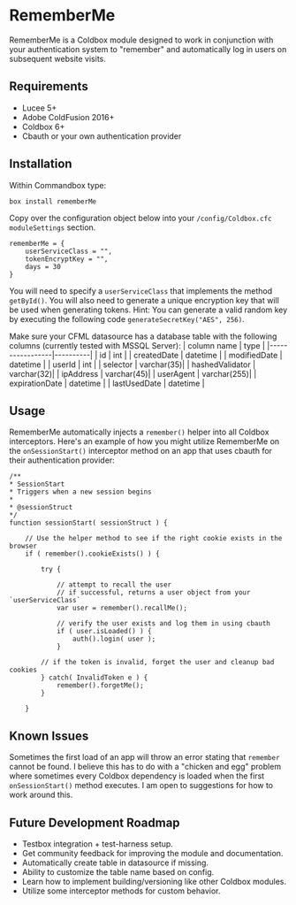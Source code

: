 # RememberMe

RememberMe is a Coldbox module designed to work in conjunction with your authentication system to "remember" and automatically log in users on subsequent website visits.  

## Requirements

 - Lucee 5+
 - Adobe ColdFusion 2016+
 - Coldbox 6+
 - Cbauth or your own authentication provider

## Installation

Within Commandbox type:
```
box install rememberMe
```

Copy over the configuration object below into your `/config/Coldbox.cfc` `moduleSettings` section. 

```
rememberMe = {
    userServiceClass = "",
    tokenEncryptKey = "",
    days = 30
}
```
You will need to specify a `userServiceClass` that implements the method `getById()`.  You will also need to generate a unique encryption key that will be used when generating tokens.  Hint: You can generate a valid random key by executing the following code `generateSecretKey("AES", 256)`.

Make sure your CFML datasource has a database table with the following columns (currently tested with MSSQL Server):
| column name     | type      |
|-----------------|----------|
| id              | int      |
| createdDate     | datetime |
| modifiedDate    | datetime |
| userId          | int      |
| selector        | varchar(35)|
| hashedValidator | varchar(32)|
| ipAddress       | varchar(45)|
| userAgent       | varchar(255)|
| expirationDate  | datetime |
| lastUsedDate    | datetime |

## Usage

RememberMe automatically injects a `remember()` helper into all Coldbox interceptors.  Here's an example of how you might utilize RememberMe on the `onSessionStart()` interceptor method on an app that uses cbauth for their authentication provider:

```
/**
* SessionStart
* Triggers when a new session begins
*
* @sessionStruct 
*/
function sessionStart( sessionStruct ) {
    
    // Use the helper method to see if the right cookie exists in the browser
    if ( remember().cookieExists() ) {
        
        try {
            
            // attempt to recall the user 
            // if successful, returns a user object from your `userServiceClass`
            var user = remember().recallMe();

            // verify the user exists and log them in using cbauth
            if ( user.isLoaded() ) {
                auth().login( user );
            }

        // if the token is invalid, forget the user and cleanup bad cookies
        } catch( InvalidToken e ) {
            remember().forgetMe();
        }

    }
```

## Known Issues

Sometimes the first load of an app will throw an error stating that `remember` cannot be found.  I believe this has to do with a "chicken and egg" problem where sometimes every Coldbox dependency is loaded when the first `onSessionStart()` method executes.  I am open to suggestions for how to work around this.

## Future Development Roadmap

 - Testbox integration + test-harness setup.
 - Get community feedback for improving the module and documentation.
 - Automatically create table in datasource if missing.
 - Ability to customize the table name based on config.
 - Learn how to implement building/versioning like other Coldbox modules.
 - Utilize some interceptor methods for custom behavior.